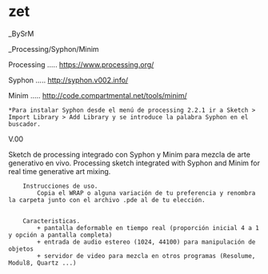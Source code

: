 
zet
===

_BySrM

_Processing/Syphon/Minim




Processing ..... https://www.processing.org/

Syphon     ..... http://syphon.v002.info/

Minim      ..... http://code.compartmental.net/tools/minim/



	*Para instalar Syphon desde el menú de processing 2.2.1 ir a Sketch > Import Library > Add Library y se introduce la palabra Syphon en el buscador.




V.00

Sketch de processing integrado con Syphon y Minim para mezcla de arte generativo en vivo. 
Processing sketch integrated with Syphon and Minim for real time generative art mixing.


		Instrucciones de uso.
			Copia el WRAP o alguna variación de tu preferencia y renombra la carpeta junto con el archivo .pde al de tu elección.


		Caracteristicas.
 			+ pantalla deformable en tiempo real (proporción inicial 4 a 1 y opción a pantalla completa)
 			+ entrada de audio estereo (1024, 44100) para manipulación de objetos
 			+ servidor de video para mezcla en otros programas (Resolume, Modul8, Quartz ...)




